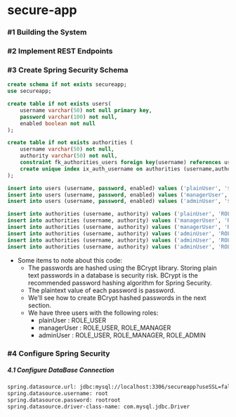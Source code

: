 # secure-app

###  #1 Building the System
###  #2 Implement REST Endpoints
###  #3 Create Spring Security Schema
```sql
create schema if not exists secureapp;
use secureapp;

create table if not exists users(
	username varchar(50) not null primary key,
	password varchar(100) not null,
	enabled boolean not null
);

create table if not exists authorities (
	username varchar(50) not null,
	authority varchar(50) not null,
	constraint fk_authorities_users foreign key(username) references users(username));
	create unique index ix_auth_username on authorities (username,authority
);

insert into users (username, password, enabled) values ('plainUser', '$2a$10$KxTc8SYbIB/IaXCWz6NA4ug1pkAYM/e.P.0YQFGE3Ua4FZ6Qf842a', true);
insert into users (username, password, enabled) values ('managerUser', '$2a$10$QPnaeWBWz1BdDglni2CLzO2YMeifVXtQDPgUOVNETTcj8cEGwqiym', true);
insert into users (username, password, enabled) values ('adminUser', '$2a$10$Hc878CPLJ4hOtwyzt6V7..LHtzhcR3zqcXOAPseY9QGg05ZxcsTR6', true);

insert into authorities (username, authority) values ('plainUser', 'ROLE_USER');
insert into authorities (username, authority) values ('managerUser', 'ROLE_USER');
insert into authorities (username, authority) values ('managerUser', 'ROLE_MANAGER');
insert into authorities (username, authority) values ('adminUser', 'ROLE_USER');
insert into authorities (username, authority) values ('adminUser', 'ROLE_MANAGER');
insert into authorities (username, authority) values ('adminUser', 'ROLE_ADMIN');
```
* Some items to note about this code:
  * The passwords are hashed using the BCrypt library. Storing plain text passwords in a database is security risk. BCrypt is the recommended password hashing algorithm for Spring Security.
  * The plaintext value of each password is password.
  * We'll see how to create BCrypt hashed passwords in the next section.
  * We have three users with the following roles:
    * plainUser : ROLE_USER
    * managerUser : ROLE_USER, ROLE_MANAGER
    * adminUser : ROLE_USER, ROLE_MANAGER, ROLE_ADMIN

###  #4 Configure Spring Security
##### 4.1 Configure DataBase Connection
```xml
spring.datasource.url: jdbc:mysql://localhost:3306/secureapp?useSSL=false
spring.datasource.username: root
spring.datasource.password: rootroot
spring.datasource.driver-class-name: com.mysql.jdbc.Driver
```